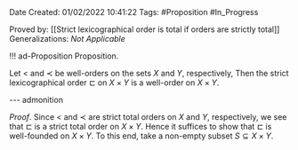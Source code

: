 <br />
<br />

Date Created: 01/02/2022 10:41:22
Tags: #Proposition #In_Progress

Proved by: [[Strict lexicographical order is total if orders are strictly total]]
Generalizations: _Not Applicable_

!!! ad-Proposition Proposition.

Let $<$ and $\prec$ be well-orders on the sets $X$ and $Y$, respectively, Then the strict lexicographical order $\sqsubset$ on $X\times Y$ is a well-order on $X\times Y$.

--- admonition

_Proof_. Since $<$ and $\prec$ are strict total orders on $X$ and $Y$, respectively, we see that $\sqsubset$ is a strict total order on $X\times Y$. Hence it suffices to show that $\sqsubset$ is well-founded on $X\times Y$. To this end, take a non-empty subset $S\subseteq X\times Y$.
